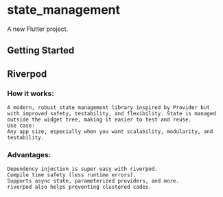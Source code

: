 # state_management

A new Flutter project.

## Getting Started

## Riverpod
### How it works:
    A modern, robust state management library inspired by Provider but with improved safety, testability, and flexibility. State is managed outside the widget tree, making it easier to test and reuse.
    Use case:
    Any app size, especially when you want scalability, modularity, and testability.

### Advantages:
    Dependency injection is super easy with riverpod.
    Compile time safety (less runtime errors).
    Supports async state, parameterized providers, and more.
    riverpod also helps preventing clustered codes.



